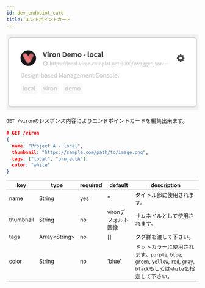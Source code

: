 ```yaml
---
id: dev_endpoint_card
title: エンドポイントカード
---
```


![endpoint_card](./assets/endpoint_card.png)

`GET /viron`のレスポンス内容によりエンドポイントカードを編集出来ます。

```json
# GET /viron
{
  name: "Project A - local",
  thumbnail: "https://sample.com/path/to/image.png",
  tags: ["local", "projectA"],
  color: "white"
}
```

| key | type | required | default | description |
| ---- | ---- | -------- | ------- | ----------- |
| name | String | yes | '' | タイトル部に使用されます。 |
| thumbnail | String | no | vironデフォルト画像 | サムネイルとして使用されます。 |
| tags | Array\<String\> | no | [] | タグ群を渡して下さい。 |
| color | String | no | 'blue' | ドットカラーに使用されます。`purple`, `blue`, `green`, `yellow`, `red`, `gray`, `black`もしくは`white`を指定して下さい。 |
